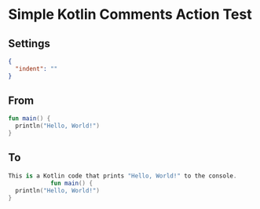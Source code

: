# Simple Kotlin Comments Action Test

## Settings

```json
{
  "indent": ""
}
```

## From

```kotlin
fun main() {
  println("Hello, World!")
}
```

## To

```kotlin
This is a Kotlin code that prints "Hello, World!" to the console.
            fun main() {
  println("Hello, World!")
}
```

